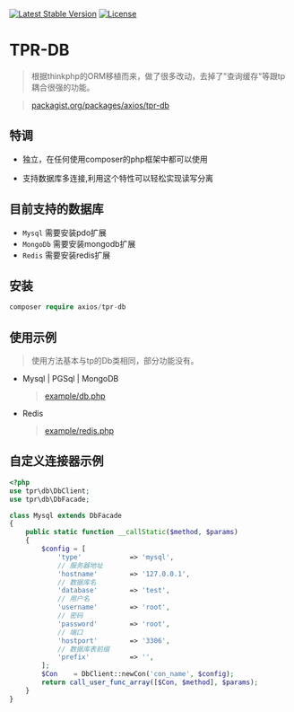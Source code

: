 [![Latest Stable Version](https://poser.pugx.org/axios/tpr-db/v/stable)](https://packagist.org/packages/axios/tpr-db)
[![License](https://poser.pugx.org/axios/tpr-db/license)](https://packagist.org/packages/axios/tpr-db)

# TPR-DB
> 根据thinkphp的ORM移植而来，做了很多改动，去掉了"查询缓存"等跟tp耦合很强的功能。

> [packagist.org/packages/axios/tpr-db](https://packagist.org/packages/axios/tpr-db)

## 特调
- 独立，在任何使用composer的php框架中都可以使用

- 支持数据库多连接,利用这个特性可以轻松实现读写分离

## 目前支持的数据库

* `Mysql`   需要安装pdo扩展
* `MongoDb`  需要安装mongodb扩展
* `Redis`  需要安装redis扩展

## 安装

``` php
composer require axios/tpr-db
```

## 使用示例

> 使用方法基本与tp的Db类相同，部分功能没有。

- Mysql | PGSql | MongoDB

  > [example/db.php](https://github.com/AxiosCros/tpr-db/blob/master/example/db.php)

- Redis

  > [example/redis.php](https://github.com/AxiosCros/tpr-db/blob/master/example/redis.php)

## 自定义连接器示例
``` php
<?php
use tpr\db\DbClient;
use tpr\db\DbFacade;

class Mysql extends DbFacade
{
    public static function __callStatic($method, $params)
    {
        $config = [
            'type'            => 'mysql',
            // 服务器地址
            'hostname'        => '127.0.0.1',
            // 数据库名
            'database'        => 'test',
            // 用户名
            'username'        => 'root',
            // 密码
            'password'        => 'root',
            // 端口
            'hostport'        => '3306',
            // 数据库表前缀
            'prefix'          => '',
        ];
        $Con    = DbClient::newCon('con_name', $config);
        return call_user_func_array([$Con, $method], $params);
    }
}
```